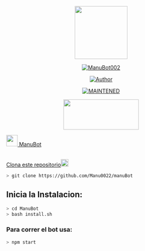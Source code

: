 <p align="center">
<img src="./src/assistant.jpg" width="140" height="140"/>
</p>
<p align="center">
<a href="#"><img title="ManuBot002" src="https://img.shields.io/badge/ Sepulveda| 🔥ManuBot🔥 | sepulveda-inovaction-black?colorA=%23ff0000&colorB=%23000000&style=for-the-badge"></a>
</p>
<p align="center">
<a href="https://github.com/ManuBot"><img title="Author" src="https://img.shields.io/badge/author-Manu002-green?colorA=%00ff00style=for-the-badge&logo=github"></a>
</p>
<p align="center">
<a href="#"><img title="MAINTENED" src="https://img.shields.io/badge/MAINTENED-YES-blue?colorA=%23ff0000&colorB=%230000ff&style=for-the-badge"</a>
</p>
<p align="center">
<img src="https://www.crackingpro.com/uploads/team_VIP.gif" width="200" height="80"/>
</p>
<img src="https://i.imgur.com/n1zo2wL.gif" width="30" height="30"/> ManuBot
</p>
<br />
    Clona este repositorio</h3><img src="https://raw.githubusercontent.com/othneildrew/Best-README-Template/master/images/logo.png" alt="Logo" width="20" height="20">
  </a>

```bash
> git clone https://github.com/Manu0022/manuBot
```

## Inicia la Instalacion:

```bash
> cd ManuBot
> bash install.sh
```

### Para correr el bot usa:
```bash
> npm start
```

